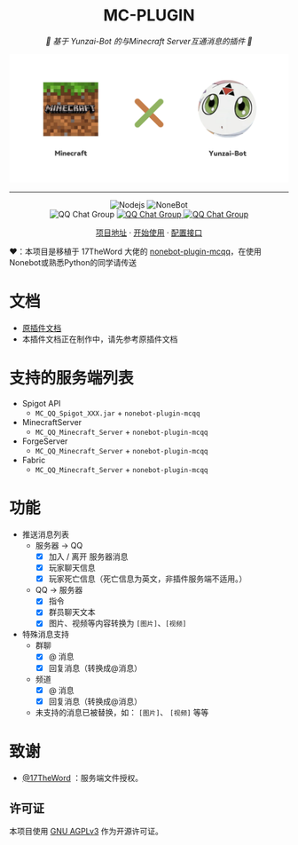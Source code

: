 <div align="center">

# MC-PLUGIN

_🎉 基于 Yunzai-Bot 的与Minecraft Server互通消息的插件 🎉_

</div>

<p align="center">
  </a>
    <img src="./resources/readme/header.png">
  </a>
</p>

---

<span id="header"></span>

<p align="center">
  <img src="https://img.shields.io/badge/Nodejs-16.x+-6BA552.svg" alt="Nodejs">
  <img src="https://img.shields.io/badge/Yunzai_Bot-v3-red.svg" alt="NoneBot">
  <br>
  </a>
    <img src="https://img.shields.io/badge/QQ%E7%BE%A4-%E8%92%99%E5%BE%B7%E5%B9%BC%E7%A8%9A%E5%9B%AD%EF%BC%88%E5%B7%B2%E6%BB%A1%EF%BC%89-green?style=flat-square" alt="QQ Chat Group">
  </a>
    <a href="https://jq.qq.com/?_wv=1027&k=OtkECVdE">
    <img src="https://img.shields.io/badge/QQ%E7%BE%A4-%E7%92%83%E6%9C%88%E5%B9%BC%E7%A8%9A%E5%9B%AD%EF%BC%88%E5%B7%B2%E6%BB%A1%EF%BC%89-yellow?style=flat-square" alt="QQ Chat Group">
  </a>
    <a href="https://jq.qq.com/?_wv=1027&k=FZUabhdf">
    <img src="https://img.shields.io/badge/QQ%E7%BE%A4-%E7%A8%BB%E5%A6%BB%E5%B9%BC%E7%A8%9A%E5%9B%AD-purple?style=flat-square" alt="QQ Chat Group">
  </a>
</p>

<p align="center">
  <a href="https://gitee.com/CikeyQi/mc-plugin">项目地址</a>
  ·
  <a href="#安装插件">开始使用</a>
  ·
  <a href="#配置接口">配置接口</a>
</p>




❤：本项目是移植于 17TheWord 大佬的 [nonebot-plugin-mcqq](https://github.com/17TheWord/nonebot-plugin-mcqq)，在使用Nonebot或熟悉Python的同学请传送

<!-- - 支持QQ群、QQ频道
- 支持多个服务器与多个群聊的互通 -->

# 文档

- [原插件文档](https://17theword.github.io/mc_qq/)
- 本插件文档正在制作中，请先参考原插件文档

# 支持的服务端列表

- Spigot API
    - `MC_QQ_Spigot_XXX.jar` + `nonebot-plugin-mcqq`
- MinecraftServer
    - `MC_QQ_Minecraft_Server` + `nonebot-plugin-mcqq`
- ForgeServer
    - `MC_QQ_Minecraft_Server` + `nonebot-plugin-mcqq`
- Fabric
    - `MC_QQ_Minecraft_Server` + `nonebot-plugin-mcqq`

# 功能

- 推送消息列表
    - 服务器 -> QQ
        - [x] 加入 / 离开 服务器消息
        - [x] 玩家聊天信息
        - [x] 玩家死亡信息（死亡信息为英文，非插件服务端不适用。）
    - QQ -> 服务器
        - [x] 指令
        - [x] 群员聊天文本
        - [x] 图片、视频等内容转换为 `[图片]`、`[视频]`

- 特殊消息支持
    - 群聊
        - [x] @ 消息
        - [x] 回复消息（转换成@消息）
    - 频道
        - [x] @ 消息
        - [x] 回复消息（转换成@消息）
    - 未支持的消息已被替换，如： `[图片]`、 `[视频]` 等等

# 致谢

- [@17TheWord](https://github.com/17TheWord) ：服务端文件授权。

## 许可证

本项目使用 [GNU AGPLv3](https://choosealicense.com/licenses/agpl-3.0/) 作为开源许可证。